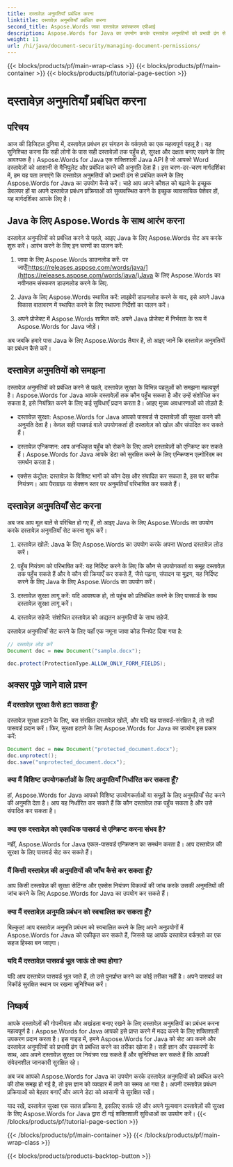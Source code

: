 ```yaml
---
title: दस्तावेज़ अनुमतियाँ प्रबंधित करना
linktitle: दस्तावेज़ अनुमतियाँ प्रबंधित करना
second_title: Aspose.Words जावा दस्तावेज़ प्रसंस्करण एपीआई
description: Aspose.Words for Java का उपयोग करके दस्तावेज़ अनुमतियों को प्रभावी ढंग से प्रबंधित करना सीखें। यह व्यापक मार्गदर्शिका चरण-दर-चरण निर्देश और स्रोत कोड उदाहरण प्रदान करती है।
weight: 11
url: /hi/java/document-security/managing-document-permissions/
---
```


{{< blocks/products/pf/main-wrap-class >}}
{{< blocks/products/pf/main-container >}}
{{< blocks/products/pf/tutorial-page-section >}}

# दस्तावेज़ अनुमतियाँ प्रबंधित करना


## परिचय

आज की डिजिटल दुनिया में, दस्तावेज़ प्रबंधन हर संगठन के वर्कफ़्लो का एक महत्वपूर्ण पहलू है। यह सुनिश्चित करना कि सही लोगों के पास सही दस्तावेज़ों तक पहुँच हो, सुरक्षा और दक्षता बनाए रखने के लिए आवश्यक है। Aspose.Words for Java एक शक्तिशाली Java API है जो आपको Word दस्तावेज़ों को आसानी से मैनिपुलेट और प्रबंधित करने की अनुमति देता है। इस चरण-दर-चरण मार्गदर्शिका में, हम यह पता लगाएंगे कि दस्तावेज़ अनुमतियों को प्रभावी ढंग से प्रबंधित करने के लिए Aspose.Words for Java का उपयोग कैसे करें। चाहे आप अपने कौशल को बढ़ाने के इच्छुक डेवलपर हों या अपने दस्तावेज़ प्रबंधन प्रक्रियाओं को सुव्यवस्थित करने के इच्छुक व्यावसायिक पेशेवर हों, यह मार्गदर्शिका आपके लिए है।

## Java के लिए Aspose.Words के साथ आरंभ करना

दस्तावेज़ अनुमतियों को प्रबंधित करने से पहले, आइए Java के लिए Aspose.Words सेट अप करके शुरू करें। आरंभ करने के लिए इन चरणों का पालन करें:

1.  जावा के लिए Aspose.Words डाउनलोड करें: पर जाएँ[https://releases.aspose.com/words/java/](https://releases.aspose.com/words/java/)Java के लिए Aspose.Words का नवीनतम संस्करण डाउनलोड करने के लिए.

2. Java के लिए Aspose.Words स्थापित करें: लाइब्रेरी डाउनलोड करने के बाद, इसे अपने Java विकास वातावरण में स्थापित करने के लिए स्थापना निर्देशों का पालन करें।

3. अपने प्रोजेक्ट में Aspose.Words शामिल करें: अपने Java प्रोजेक्ट में निर्भरता के रूप में Aspose.Words for Java जोड़ें।

अब जबकि हमारे पास Java के लिए Aspose.Words तैयार है, तो आइए जानें कि दस्तावेज़ अनुमतियों का प्रबंधन कैसे करें।

## दस्तावेज़ अनुमतियों को समझना

दस्तावेज़ अनुमतियों को प्रबंधित करने से पहले, दस्तावेज़ सुरक्षा के विभिन्न पहलुओं को समझना महत्वपूर्ण है। Aspose.Words for Java आपके दस्तावेज़ों तक कौन पहुँच सकता है और उन्हें संशोधित कर सकता है, इसे नियंत्रित करने के लिए कई सुविधाएँ प्रदान करता है। आइए मुख्य अवधारणाओं को तोड़ते हैं:

- दस्तावेज़ सुरक्षा: Aspose.Words for Java आपको पासवर्ड से दस्तावेज़ों की सुरक्षा करने की अनुमति देता है। केवल सही पासवर्ड वाले उपयोगकर्ता ही दस्तावेज़ को खोल और संपादित कर सकते हैं।

- दस्तावेज़ एन्क्रिप्शन: आप अनधिकृत पहुँच को रोकने के लिए अपने दस्तावेज़ों को एन्क्रिप्ट कर सकते हैं। Aspose.Words for Java आपके डेटा को सुरक्षित करने के लिए एन्क्रिप्शन एल्गोरिदम का समर्थन करता है।

- एक्सेस कंट्रोल: दस्तावेज़ के विशिष्ट भागों को कौन देख और संपादित कर सकता है, इस पर बारीक नियंत्रण। आप पैराग्राफ़ या सेक्शन स्तर पर अनुमतियाँ परिभाषित कर सकते हैं।

## दस्तावेज़ अनुमतियाँ सेट करना

अब जब आप मूल बातें से परिचित हो गए हैं, तो आइए Java के लिए Aspose.Words का उपयोग करके दस्तावेज़ अनुमतियाँ सेट करना शुरू करें।

1. दस्तावेज़ खोलें: Java के लिए Aspose.Words का उपयोग करके अपना Word दस्तावेज़ लोड करें।

2. पहुँच नियंत्रण को परिभाषित करें: यह निर्दिष्ट करने के लिए कि कौन से उपयोगकर्ता या समूह दस्तावेज़ तक पहुँच सकते हैं और वे कौन सी क्रियाएँ कर सकते हैं, जैसे पढ़ना, संपादन या मुद्रण, यह निर्दिष्ट करने के लिए Java के लिए Aspose.Words का उपयोग करें।

3. दस्तावेज़ सुरक्षा लागू करें: यदि आवश्यक हो, तो पहुंच को प्रतिबंधित करने के लिए पासवर्ड के साथ दस्तावेज़ सुरक्षा लागू करें।

4. दस्तावेज़ सहेजें: संशोधित दस्तावेज़ को अद्यतन अनुमतियों के साथ सहेजें.

दस्तावेज़ अनुमतियाँ सेट करने के लिए यहाँ एक नमूना जावा कोड स्निपेट दिया गया है:

```java
// दस्तावेज़ लोड करें
Document doc = new Document("sample.docx");

doc.protect(ProtectionType.ALLOW_ONLY_FORM_FIELDS);
```

## अक्सर पूछे जाने वाले प्रश्न

### मैं दस्तावेज़ सुरक्षा कैसे हटा सकता हूँ?

दस्तावेज़ सुरक्षा हटाने के लिए, बस संरक्षित दस्तावेज़ खोलें, और यदि यह पासवर्ड-संरक्षित है, तो सही पासवर्ड प्रदान करें। फिर, सुरक्षा हटाने के लिए Aspose.Words for Java का उपयोग इस प्रकार करें:

```java
Document doc = new Document("protected_document.docx");
doc.unprotect();
doc.save("unprotected_document.docx");
```

### क्या मैं विशिष्ट उपयोगकर्ताओं के लिए अनुमतियाँ निर्धारित कर सकता हूँ?

हां, Aspose.Words for Java आपको विशिष्ट उपयोगकर्ताओं या समूहों के लिए अनुमतियाँ सेट करने की अनुमति देता है। आप यह निर्धारित कर सकते हैं कि कौन दस्तावेज़ तक पहुँच सकता है और उसे संपादित कर सकता है।

### क्या एक दस्तावेज़ को एकाधिक पासवर्ड से एन्क्रिप्ट करना संभव है?

नहीं, Aspose.Words for Java एकल-पासवर्ड एन्क्रिप्शन का समर्थन करता है। आप दस्तावेज़ की सुरक्षा के लिए पासवर्ड सेट कर सकते हैं।

### मैं किसी दस्तावेज़ की अनुमतियों की जाँच कैसे कर सकता हूँ?

आप किसी दस्तावेज़ की सुरक्षा सेटिंग्स और एक्सेस नियंत्रण विकल्पों की जांच करके उसकी अनुमतियों की जांच करने के लिए Aspose.Words for Java का उपयोग कर सकते हैं।

### क्या मैं दस्तावेज़ अनुमति प्रबंधन को स्वचालित कर सकता हूँ?

बिल्कुल! आप दस्तावेज़ अनुमति प्रबंधन को स्वचालित करने के लिए अपने अनुप्रयोगों में Aspose.Words for Java को एकीकृत कर सकते हैं, जिससे यह आपके दस्तावेज़ वर्कफ़्लो का एक सहज हिस्सा बन जाएगा।

### यदि मैं दस्तावेज़ पासवर्ड भूल जाऊं तो क्या होगा?

यदि आप दस्तावेज़ पासवर्ड भूल जाते हैं, तो उसे पुनर्प्राप्त करने का कोई तरीका नहीं है। अपने पासवर्ड का रिकॉर्ड सुरक्षित स्थान पर रखना सुनिश्चित करें।

## निष्कर्ष

आपके दस्तावेज़ों की गोपनीयता और अखंडता बनाए रखने के लिए दस्तावेज़ अनुमतियों का प्रबंधन करना महत्वपूर्ण है। Aspose.Words for Java आपको इसे प्राप्त करने में मदद करने के लिए शक्तिशाली उपकरण प्रदान करता है। इस गाइड में, हमने Aspose.Words for Java को सेट अप करने और दस्तावेज़ अनुमतियों को प्रभावी ढंग से प्रबंधित करने का तरीका खोजा है। सही ज्ञान और उपकरणों के साथ, आप अपने दस्तावेज़ सुरक्षा पर नियंत्रण रख सकते हैं और सुनिश्चित कर सकते हैं कि आपकी संवेदनशील जानकारी सुरक्षित रहे।

अब जब आपको Aspose.Words for Java का उपयोग करके दस्तावेज़ अनुमतियों को प्रबंधित करने की ठोस समझ हो गई है, तो इस ज्ञान को व्यवहार में लाने का समय आ गया है। अपनी दस्तावेज़ प्रबंधन प्रक्रियाओं को बेहतर बनाएँ और अपने डेटा को आसानी से सुरक्षित रखें।

याद रखें, दस्तावेज़ सुरक्षा एक सतत प्रक्रिया है, इसलिए सतर्क रहें और अपने मूल्यवान दस्तावेज़ों की सुरक्षा के लिए Aspose.Words for Java द्वारा दी गई शक्तिशाली सुविधाओं का उपयोग करें।
{{< /blocks/products/pf/tutorial-page-section >}}

{{< /blocks/products/pf/main-container >}}
{{< /blocks/products/pf/main-wrap-class >}}

{{< blocks/products/products-backtop-button >}}
